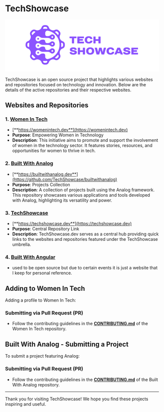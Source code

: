 # TechShowcase

![TechShowcase](tech-showcase.png)

TechShowcase is an open source project that highlights various websites and repositories focused on technology and innovation. Below are the details of the active repositories and their respective websites.

## Websites and Repositories

### 1. [Women In Tech](https://github.com/TechShowcase/womenintech)

- [**https://womenintech.dev**](https://womenintech.dev)
- **Purpose**: Empowering Women in Technology
- **Description**: This initiative aims to promote and support the involvement of women in the technology sector. It features stories, resources, and opportunities for women to thrive in tech.

### 2. [Built With Analog](https://builtwithanalog.dev)
- [**https://builtwithanalog.dev**](https://github.com/TechShowcase/builtwithanalog)
- **Purpose**: Projects Collection
- **Description**: A collection of projects built using the Analog framework. This repository showcases various applications and tools developed with Analog, highlighting its versatility and power.

### 3. [TechShowcase](https://github.com/TechShowcase/techshwocase)
- [**https://techshowcase.dev**](https://techshowcase.dev)
- **Purpose**: Central Repository Link
- **Description**: TechShowcase.dev serves as a central hub providing quick links to the websites and repositories featured under the TechShowcase umbrella.

### 4. [Built With Angular](https://builtwithangular.dev)
- used to be open source but due to certain events it is just a website that I keep for personal reference.

## Adding to Women In Tech

Adding a profile to Women In Tech:

### Submitting via Pull Request (PR)

- Follow the contributing guidelines in the [**CONTRIBUTING.md**](https://github.com/TechShowcase/womenintech/blob/main/CONTRIBUTING.md) of the Women In Tech repository.

## Built With Analog - Submitting a Project

To submit a project featuring Analog:

### Submitting via Pull Request (PR)

- Follow the contributing guidelines in the [**CONTRIBUTING.md**](https://github.com/TechShowcase/builtwithanalog/blob/main/CONTRIBUTING.md) of the Built With Analog repository.

---

Thank you for visiting TechShowcase! We hope you find these projects inspiring and useful.